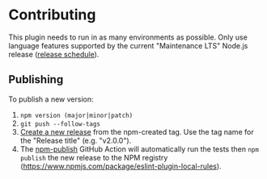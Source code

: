 # Contributing

This plugin needs to run in as many environments as possible. Only use language features supported by the current "Maintenance LTS" Node.js release ([release schedule](https://github.com/nodejs/release#release-schedule)).

## Publishing

To publish a new version:

1. `npm version (major|minor|patch)`
2. `git push --follow-tags`
3. [Create a new release](https://github.com/cletusw/eslint-plugin-local-rules/releases/new) from the npm-created tag. Use the tag name for the "Release title" (e.g. "v2.0.0").
4. The [npm-publish](.github/workflows/npm-publish.yml) GitHub Action will automatically run the tests then `npm publish` the new release to the NPM registry (https://www.npmjs.com/package/eslint-plugin-local-rules).

